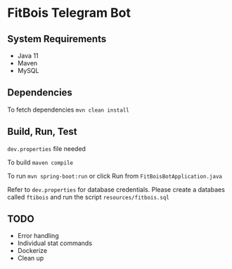 # FitBois Telegram Bot

## System Requirements 

* Java 11
* Maven
* MySQL

## Dependencies

To fetch dependencies `mvn clean install`

## Build, Run, Test

`dev.properties` file needed

To build `maven compile`

To run `mvn spring-boot:run` or click Run from `FitBoisBotApplication.java`

Refer to `dev.properties` for database credentials. 
Please create a databaes called `ftibois` and run the script `resources/fitbois.sql`

## TODO

* Error handling
* Individual stat commands
* Dockerize 
* Clean up